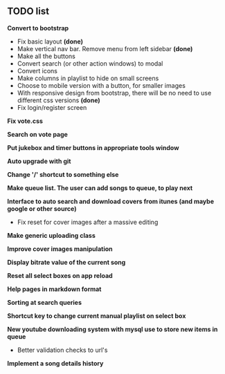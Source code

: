## TODO list

**Convert to bootstrap**
* Fix basic layout **(done)**
* Make vertical nav bar. Remove menu from left sidebar **(done)**
* Make all the buttons
* Convert search (or other action windows) to modal
* Convert icons
* Make columns in playlist to hide on small screens
* Choose to mobile version with a button, for smaller images
* With responsive design from bootstrap, there will be no need to use different css versions **(done)**
* Fix login/register screen

**Fix vote.css**

**Search on vote page**

**Put jukebox and timer buttons in appropriate tools window**

**Auto upgrade with git**

**Change '/' shortcut to something else**

**Make queue list. The user can add songs to queue, to play next**

**Interface to auto search and download covers from itunes (and maybe google or other source)**
* Fix reset for cover images after a massive editing

**Make generic uploading class**

**Improve cover images manipulation**

**Display bitrate value of the current song**

**Reset all select boxes on app reload**

**Help pages in markdown format**

**Sorting at search queries**

**Shortcut key to change current manual playlist on select box**

**New youtube downloading system with mysql use to store new items in queue**
* Better validation checks to url's

**Implement a song details history**



